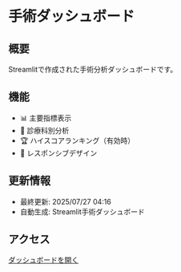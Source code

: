 # 手術ダッシュボード

## 概要
Streamlitで作成された手術分析ダッシュボードです。

## 機能
- 📊 主要指標表示
- 🏥 診療科別分析
- 🏆 ハイスコアランキング（有効時）
- 📱 レスポンシブデザイン

## 更新情報
- 最終更新: 2025/07/27 04:16
- 自動生成: Streamlit手術ダッシュボード

## アクセス
[ダッシュボードを開く](https://Genie-Scripts.github.io/Streamlit-OR-Dashboard/)
